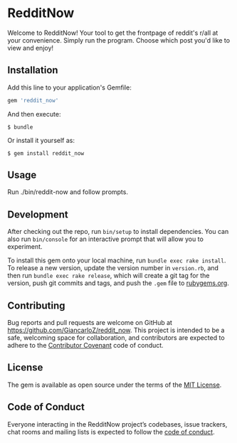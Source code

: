 # RedditNow

Welcome to RedditNow! Your tool to get the frontpage of reddit's r/all at your convenience. Simply run the program. Choose which post you'd like to view and enjoy!

## Installation

Add this line to your application's Gemfile:

```ruby
gem 'reddit_now'
```

And then execute:

    $ bundle

Or install it yourself as:

    $ gem install reddit_now

## Usage

Run ./bin/reddit-now and follow prompts.

## Development

After checking out the repo, run `bin/setup` to install dependencies. You can also run `bin/console` for an interactive prompt that will allow you to experiment.

To install this gem onto your local machine, run `bundle exec rake install`. To release a new version, update the version number in `version.rb`, and then run `bundle exec rake release`, which will create a git tag for the version, push git commits and tags, and push the `.gem` file to [rubygems.org](https://rubygems.org).

## Contributing

Bug reports and pull requests are welcome on GitHub at https://github.com/GiancarloZ/reddit_now. This project is intended to be a safe, welcoming space for collaboration, and contributors are expected to adhere to the [Contributor Covenant](http://contributor-covenant.org) code of conduct.

## License

The gem is available as open source under the terms of the [MIT License](https://opensource.org/licenses/MIT).

## Code of Conduct

Everyone interacting in the RedditNow project’s codebases, issue trackers, chat rooms and mailing lists is expected to follow the [code of conduct](https://github.com/GiancarloZ/reddit_now/blob/master/CODE_OF_CONDUCT.md).
